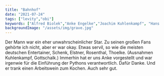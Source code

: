 ```yaml
---
title: "Bahnhof"
date: "2021-07-24"
tags: ["levity","obi"]
keywords: ["Alfred Biolek","Anke Engelke","Joachim Kuhlenkampf", "Hans Rosenthal", "Wim Thoelke" ]
backgroundImage: "/assets/img/grave.jpg"
---
```

<!-- Excerpt Start -->
Der Mann war ein eher unwahrscheinlicher Star. Zu seinen großen Fans gehörte ich nicht, aber er war okay. <!-- Excerpt End -->
Etwas servil, so wie die meisten deutschen Entertainer, Schenk, Elstner, Rosenthal, Thoelke. (Ausnahmen Kuhlenkampf, Gottschalk.) Immerhin hat er uns Anke vorgestellt und war irgenwie für die Einführung der Pythons verantwortlich. Dafür Danke. Und er trank einen Arbeitswein zum Kochen. Auch sehr gut.